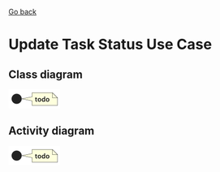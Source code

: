 [Go back](Index.md)

# Update Task Status Use Case
## Class diagram
![Domain model](images/ClassDiagramSaveDigitalInputOutputCheckResult.png)

## Activity diagram
![Activity](images/ActivityDiagramSaveDigitalInputOutputCheckResult.png)
